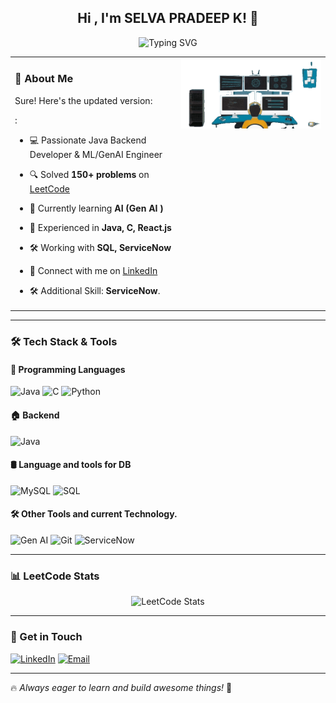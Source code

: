 <div align="center">

  <h2>Hi , I'm <strong>SELVA PRADEEP K!</strong> 👋</h2>

  <img src="https://readme-typing-svg.demolab.com?font=Fira+Code&weight=600&size=22&duration=2500&pause=1000&color=FF5733&center=true&vCenter=true&width=600&lines=Full-Stack+Developer;Backend+%7C+Frontend+%7C+Problem+Solver;Currently+Learning+AI+(Gen+AI)!" alt="Typing SVG" />

</div>

<table>
  <tr>
    <td valign="top">


### 🚀 About Me
Sure! Here's the updated version:

:
- 💻 Passionate Java Backend Developer & ML/GenAI Engineer<br>
- 🔍 Solved **150+ problems** on [LeetCode](https://leetcode.com/selvapradeep2004/)<br>
- 🌱 Currently learning **AI (Gen AI  )**<br>
- 🎯 Experienced in **Java, C, React.js**<br>
- 🛠️ Working with **SQL, ServiceNow**<br>
- 🤝 Connect with me on [LinkedIn](https://www.linkedin.com/in/selva-pradeep-k/)<br>
- 🛠️ Additional Skill: **ServiceNow**.<br>

   </td>
   <td valign="top">
      <img src="https://github.com/Selvapradeep2004/Selvapradeep2004/blob/main/logo.gif" alt="Logo GIF" width="500px"/>
   </td>
  </tr>
</table>

---

### 🛠️ Tech Stack & Tools
#### 🚀 Programming Languages
![Java](https://img.shields.io/badge/Java-ED8B00?style=for-the-badge&logo=java&logoColor=white)
![C](https://img.shields.io/badge/C-03569B?style=for-the-badge&logo=c&logoColor=white)
![Python](https://img.shields.io/badge/Python-FFD43B?style=for-the-badge&logo=python&logoColor=blue)

#### 🏠 Backend
![Java](https://img.shields.io/badge/Java-007396?style=for-the-badge&logo=java&logoColor=white)

#### 🛢️ Language and tools for DB
![MySQL](https://img.shields.io/badge/MySQL-4479A1?style=for-the-badge&logo=mysql&logoColor=white)
![SQL](https://img.shields.io/badge/SQL-025E8C?style=for-the-badge&logo=postgresql&logoColor=white)

#### 🛠️ Other Tools and  current Technology.
![Gen AI](https://img.shields.io/badge/Gen%20AI-6E40C9?style=for-the-badge&logo=openai&logoColor=white)
![Git](https://img.shields.io/badge/Git-F05032?style=for-the-badge&logo=git&logoColor=white)
![ServiceNow](https://img.shields.io/badge/ServiceNow-1BA0E2?style=for-the-badge&logo=servicenow&logoColor=white)

---

### 📊 LeetCode Stats
<div align="center">
  <img src="https://leetcard.jacoblin.cool/selvapradeep2004?theme=dark&font=Fira+Code&ext=heatmap" alt="LeetCode Stats"/>
</div>

---

### 📧 Get in Touch
[![LinkedIn](https://img.shields.io/badge/LinkedIn-0077B5?style=for-the-badge&logo=linkedin&logoColor=white)](https://www.linkedin.com/in/selva-pradeep-k/)
[![Email](https://img.shields.io/badge/Email-D14836?style=for-the-badge&logo=gmail&logoColor=white)](mailto:selvapradeep777@gmail.com)


---

🔥 *Always eager to learn and build awesome things!* 🚀
